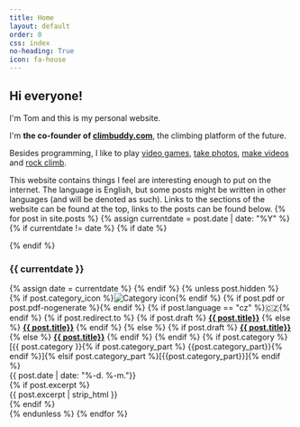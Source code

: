 ```yaml
---
title: Home
layout: default
order: 0
css: index
no-heading: True
icon: fa-house
---
```


## Hi everyone!

I'm Tom and this is my personal website.

I'm **the co-founder of [climbuddy.com](https://climbuddy.com)**, the climbing platform of the future.

Besides programming, I like to play <a class='secret' href='/assets/nolife.webp'>video games</a>, [take photos](/photos/), [make videos](/videos/) and [rock climb](/climbing/).

This website contains things I feel are interesting enough to put on the internet.
The language is English, but some posts might be written in other languages (and will be denoted as such).
Links to the sections of the website can be found at the top, links to the posts can be found below.
{% for post in site.posts %}
{% assign currentdate = post.date | date: "%Y" %}
{% if currentdate != date %}
{% if date %}

</div>
{% endif %}

### {{ currentdate }}

<div class="spacer">
{% assign date = currentdate %}
{% endif %}
{% unless post.hidden %}
<div class="post-item">
	<div class="post-header">
		<div class="post-title-row">
    	{% if post.category_icon %}<img class='icon' src='{{post.category_icon}}' alt="Category icon"/>{% endif %}
			{% if post.pdf or post.pdf-nogenerate %}<a href="/assets/{{post.url | split: "/" | last}}.pdf" class="post-icon" aria-label="PDF"><i class="fa-solid fa-file-pdf"></i></a>{% endif %}
			{% if post.language == "cz" %}<span class="language-flag">🇨🇿</span>{% endif %}
			<span class="post-title-link">
			{% if post.redirect.to %}
				{% if post.draft %}
					<a href="{{ post.redirect.to }}" class="red main-link"><strong>{{ post.title}}</strong></a>
				{% else %}
					<a href="{{ post.redirect.to }}" class="main-link"><strong>{{ post.title}}</strong></a>
				{% endif %}
			{% else %}
				{% if post.draft %}
					<a href="{{ post.url }}" class="red main-link"><strong>{{ post.title}}</strong></a>
				{% else %}
					<a href="{{ post.url }}" class="main-link"><strong>{{ post.title}}</strong></a>
				{% endif %}
			{% endif %}
			</span>
			{% if post.category %}<span class='category-tag'>[{{ post.category }}{% if post.category_part %} <span class='mono'>{{post.category_part}}</span>{% endif %}]</span>{% elsif post.category_part %}<span class='category-tag'>[<span class='mono'>{{post.category_part}}</span>]</span>{% endif %}
		</div>
		<div class="post-date">
			<span markdown="1">{{ post.date  | date: "%-d. %-m."}}</span>
		</div>
	</div>
	{% if post.excerpt %}
	<div class="post-excerpt">
		{{ post.excerpt | strip_html }}
	</div>
	{% endif %}
</div>
{% endunless %}
{% endfor %}

<div class="spacer"></div>
